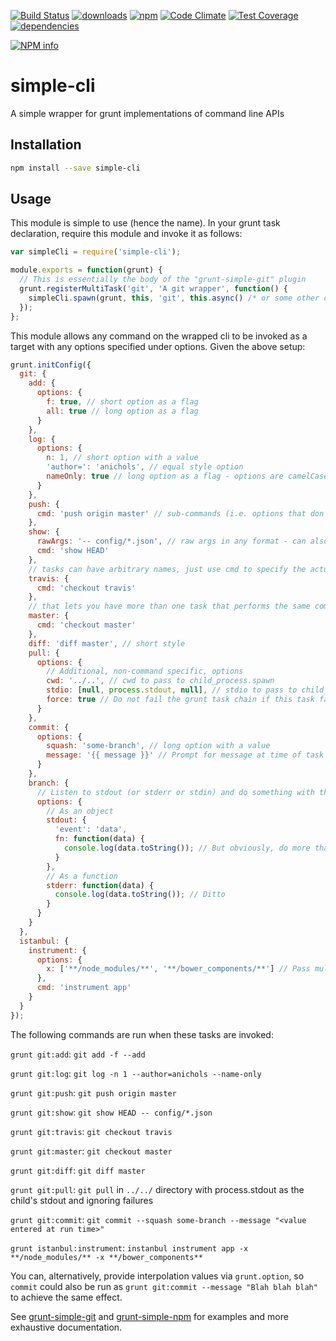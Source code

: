 [![Build Status](https://travis-ci.org/tandrewnichols/simple-cli.png)](https://travis-ci.org/tandrewnichols/simple-cli) [![downloads](http://img.shields.io/npm/dm/simple-cli.svg)](https://npmjs.org/package/simple-cli) [![npm](http://img.shields.io/npm/v/simple-cli.svg)](https://npmjs.org/package/simple-cli) [![Code Climate](https://codeclimate.com/github/tandrewnichols/simple-cli/badges/gpa.svg)](https://codeclimate.com/github/tandrewnichols/simple-cli) [![Test Coverage](https://codeclimate.com/github/tandrewnichols/simple-cli/badges/coverage.svg)](https://codeclimate.com/github/tandrewnichols/simple-cli) [![dependencies](https://david-dm.org/tandrewnichols/simple-cli.png)](https://david-dm.org/tandrewnichols/simple-cli)

[![NPM info](https://nodei.co/npm/simple-cli.png?downloads=true)](https://nodei.co/npm/simple-cli.png?downloads=true)

# simple-cli

A simple wrapper for grunt implementations of command line APIs

## Installation

```bash
npm install --save simple-cli
```

## Usage

This module is simple to use (hence the name). In your grunt task declaration, require this module and invoke it as follows:

```javascript
var simpleCli = require('simple-cli');

module.exports = function(grunt) {
  // This is essentially the body of the "grunt-simple-git" plugin
  grunt.registerMultiTask('git', 'A git wrapper', function() {
    simpleCli.spawn(grunt, this, 'git', this.async() /* or some other callback */);
  });
};
```

This module allows any command on the wrapped cli to be invoked as a target with any options specified under options. Given the above setup:

```javascript
grunt.initConfig({
  git: {
    add: {
      options: {
        f: true, // short option as a flag
        all: true // long option as a flag
      }
    },
    log: {
      options: {
        n: 1, // short option with a value
        'author=': 'anichols', // equal style option
        nameOnly: true // long option as a flag - options are camelCased in the config
      }
    },
    push: {
      cmd: 'push origin master' // sub-commands (i.e. options that don't have "--" in front of them
    },
    show: {
      rawArgs: '-- config/*.json', // raw args in any format - can also be an array
      cmd: 'show HEAD'
    },
    // tasks can have arbitrary names, just use cmd to specify the actual command
    travis: {
      cmd: 'checkout travis'
    },
    // that lets you have more than one task that performs the same command
    master: {
      cmd: 'checkout master'
    },
    diff: 'diff master', // short style
    pull: {
      options: {
        // Additional, non-command specific, options
        cwd: '../..', // cwd to pass to child_process.spawn
        stdio: [null, process.stdout, null], // stdio to pass to child_process.spawn - use false to turn of stdio
        force: true // Do not fail the grunt task chain if this task fails
      }
    },
    commit: {
      options: {
        squash: 'some-branch', // long option with a value
        message: '{{ message }}' // Prompt for message at time of task run
      }
    },
    branch: {
      // Listen to stdout (or stderr or stdin) and do something with the result
      options: {
        // As an object
        stdout: {
          'event': 'data',
          fn: function(data) {
            console.log(data.toString()); // But obviously, do more than this
          }
        },
        // As a function
        stderr: function(data) {
          console.log(data.toString()); // Ditto
        }
      }
    }
  },
  istanbul: {
    instrument: {
      options: {
        x: ['**/node_modules/**', '**/bower_components/**'] // Pass multiple options
      },
      cmd: 'instrument app'
    }
  }
});
```

The following commands are run when these tasks are invoked:

`grunt git:add`: `git add -f --add`

`grunt git:log`: `git log -n 1 --author=anichols --name-only`

`grunt git:push`: `git push origin master`

`grunt git:show`: `git show HEAD -- config/*.json`

`grunt git:travis`: `git checkout travis`

`grunt git:master`: `git checkout master`

`grunt git:diff`: `git diff master`

`grunt git:pull`: `git pull` in `../../` directory with process.stdout as the child's stdout and ignoring failures

`grunt git:commit`: `git commit --squash some-branch --message "<value entered at run time>"`

`grunt istanbul:instrument`: `instanbul instrument app -x **/node_modules/** -x **/bower_components**`

You can, alternatively, provide interpolation values via `grunt.option`, so `commit` could also be run as `grunt git:commit --message "Blah blah blah"` to achieve the same effect.

See [grunt-simple-git](https://github.com/tandrewnichols/grunt-simple-git) and [grunt-simple-npm](https://github.com/tandrewnichols/grunt-simple-npm) for examples and more exhaustive documentation.
